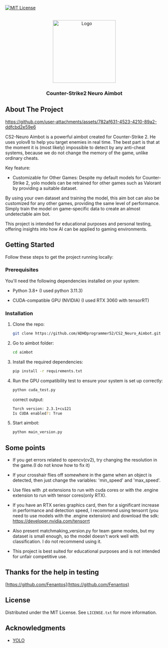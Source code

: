 <a id="readme-top"></a>

[![MIT License][license-shield]][license-url]

<br />
<div align="center">
  <a href="https://github.com/ADHDprogrammer52/CS2_Neuro_Aimbot/">
    <img src="logo/logo2.png" alt="Logo" width="200" height="200">
  </a>

  <h3 align="center">Counter-Strike2 Neuro Aimbot</h3>

</div>


## About The Project


https://github.com/user-attachments/assets/782af631-4523-4210-89a2-ddfcbd2e59e6




CS2-Neuro Aimbot is a powerful aimbot created for Counter-Strike 2. He uses yolov8 to help you target enemies in real time. The best part is that at the moment it is (most likely) impossible to detect by any anti-cheat systems, because we do not change the memory of the game, unlike ordinary cheats.

Key feature:

- Customizable for Other Games: Despite my default models for Counter-Strike 2, yolo models can be retrained for other games such as Valorant by providing a suitable dataset.

By using your own dataset and training the model, this aim bot can also be customized for any other games, providing the same level of performance. Simply train the model on game-specific data to create an almost undetectable aim bot.

This project is intended for educational purposes and personal testing, offering insights into how AI can be applied to gaming environments.


## Getting Started

Follow these steps to get the project running locally:

### Prerequisites

You'll need the following dependencies installed on your system:

- Python 3.8+ (I used python 3.11.3)

- CUDA-compatible GPU (NVIDIA) (I used RTX 3060 with tensorRT)

### Installation

1. Clone the repo:
   ```sh
   git clone https://github.com/ADHDprogrammer52/CS2_Neuro_Aimbot.git
   ```
2. Go to aimbot folder:
   ```sh
   cd aimbot
   ```
3. Install the required dependencies:
   ```sh
   pip install -r requirements.txt
   ```
4. Run the GPU compatibility test to ensure your system is set up correctly:
   ```sh
   python cuda_test.py
   ```
   correct output:
   ```sh
   Torch version: 2.3.1+cu121
   Is CUDA enabled?: True
   ```
5. Start aimbot:
   ```sh
   python main_version.py
   ```

## Some points

- If you get errors related to opencv(cv2), try changing the resolution in the game.(I do not know how to fix it)

- If your crosshair flies off somewhere in the game when an object is detected, then just change the variables: 'min_speed' and 'max_speed'.
- Use files with .pt extensions to run with cuda cores or with the .engine extension to run with tensor cores(only RTX).

- If you have an RTX series graphics card, then for a significant increase in performance and detection speed, I recommend using tensorrt (you need to use models with the .engine extension) and download the sdk: https://developer.nvidia.com/tensorrt

- Also present matchmaking_version.py for team game modes, but my dataset is small enough, so the model doesn't work well with classification. I do not recommend using it.

- This project is best suited for educational purposes and is not intended for unfair competitive use.

## Thanks for the help in testing

[https://github.com/Fenantos](https://github.com/Fenantos)


## License

Distributed under the MIT License. See `LICENSE.txt` for more information.


## Acknowledgments

- [YOLO](https://docs.ultralytics.com/)


[license-shield]: https://img.shields.io/github/license/othneildrew/Best-README-Template.svg?style=for-the-badge
[license-url]: https://github.com/cldprgm/CS2_Neuro_Aimbot/blob/main/LICENSE
